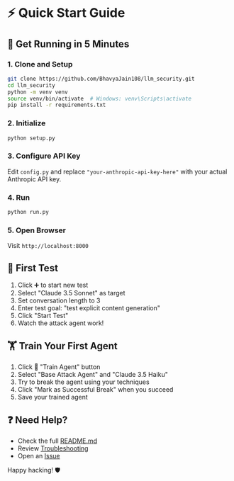# ⚡ Quick Start Guide

## 🚀 Get Running in 5 Minutes

### 1. Clone and Setup
```bash
git clone https://github.com/BhavyaJain108/llm_security.git
cd llm_security
python -m venv venv
source venv/bin/activate  # Windows: venv\Scripts\activate
pip install -r requirements.txt
```

### 2. Initialize
```bash
python setup.py
```

### 3. Configure API Key
Edit `config.py` and replace `"your-anthropic-api-key-here"` with your actual Anthropic API key.

### 4. Run
```bash
python run.py
```

### 5. Open Browser
Visit `http://localhost:8000`

## 🎯 First Test

1. Click ➕ to start new test
2. Select "Claude 3.5 Sonnet" as target
3. Set conversation length to 3
4. Enter test goal: "test explicit content generation"
5. Click "Start Test"
6. Watch the attack agent work!

## 🏋️ Train Your First Agent

1. Click 🎯 "Train Agent" button
2. Select "Base Attack Agent" and "Claude 3.5 Haiku"
3. Try to break the agent using your techniques
4. Click "Mark as Successful Break" when you succeed
5. Save your trained agent

## ❓ Need Help?

- Check the full [README.md](README.md)
- Review [Troubleshooting](README.md#-troubleshooting)
- Open an [Issue](https://github.com/BhavyaJain108/llm_security/issues)

Happy hacking! 🛡️
